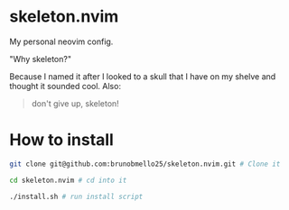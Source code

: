 # skeleton.nvim

My personal neovim config.

"Why skeleton?"

Because I named it after I looked to a skull that I have on my shelve and thought it sounded cool. Also:

> don't give up, skeleton!

# How to install

```bash
git clone git@github.com:brunobmello25/skeleton.nvim.git # Clone it

cd skeleton.nvim # cd into it

./install.sh # run install script
